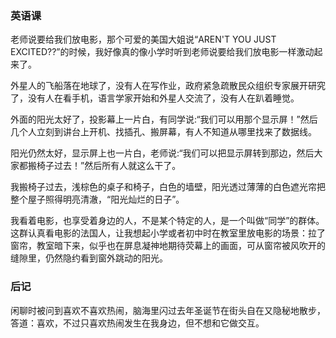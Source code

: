 ### 英语课

老师说要给我们放电影，那个可爱的美国大姐说“AREN'T YOU JUST EXCITED??”的时候，我好像真的像小学时听到老师说要给我们放电影一样激动起来了。

外星人的飞船落在地球了，没有人在写作业，政府紧急疏散民众组织专家展开研究了，没有人在看手机，语言学家开始和外星人交流了，没有人在趴着睡觉。

外面的阳光太好了，投影幕上一片白，有同学说:“我们可以用那个显示屏！”然后几个人立刻到讲台上开机、找插孔、搬屏幕，有人不知道从哪里找来了数据线。

阳光仍然太好，显示屏上也一片白，老师说:“我们可以把显示屏转到那边，然后大家都搬椅子过去！”然后所有人就这么干了。

我搬椅子过去，浅棕色的桌子和椅子，白色的墙壁，阳光透过薄薄的白色遮光帘把整个屋子照得明亮清澈，“阳光灿烂的日子”。

我看着电影，也享受着身边的人，不是某个特定的人，是一个叫做“同学”的群体。这群认真看电影的法国人，让我想起小学或者初中时在教室里放电影的场景：拉了窗帘，教室暗下来，似乎也在屏息凝神地期待荧幕上的画面，可从窗帘被风吹开的缝隙里，仍然隐约看到窗外跳动的阳光。


### 后记

闲聊时被问到喜欢不喜欢热闹，脑海里闪过去年圣诞节在街头自在又隐秘地散步，答道：喜欢，不过只喜欢热闹发生在我身边，但不想和它做交互。
